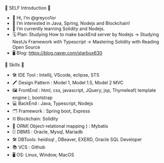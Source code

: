 🙂 SELF Introduction 🙂
- 👋 Hi, I’m @greyco1or
- 👀 I’m interested in Java, Spring, Nodejs and Blockchain!
- 🌱 I’m currently learning Solidity and Nodejs.
- 🗓️ Plan: Studying How to make backEnd server by Nodejs -> Studying NestJs Framework with Typescript -> Mastering Solidity with Reading Open Source
- 🖥 Blog: https://blog.naver.com/starbux630


🙂 Skills 🙂
- 🛠️ IDE Tool : Intellij, VScode, eclipse, STS
- 🖍️ Design Pattern : Model 1, Model 1.5, Model 2 MVC
- 🖼️ FrontEnd : html, css, javascript, JQuery, jsp, Thymeleaf( template engine ), bootstrap
- 💻 BackEnd : Java, Typescript, Nodejs
- 🗂️ Framework : Spring boot, Express
- ⛓️ Blockchain: Solidity
- 👫 ORM( Object-relational mapping ) : Mybatis
- 🗄️ DBMS : Oracle, Mysql, Mariadb
- 🛠️ DBTools: heidisql , DBeaver, EXERD, Oracle SQL Developer
- 📚 VCS : Github
- 🖥️ OS: Linux, Window, MacOS


<!---
greyco1or/greyco1or is a ✨ special ✨ repository because its `README.md` (this file) appears on your GitHub profile.
You can click the Preview link to take a look at your changes.
--->
